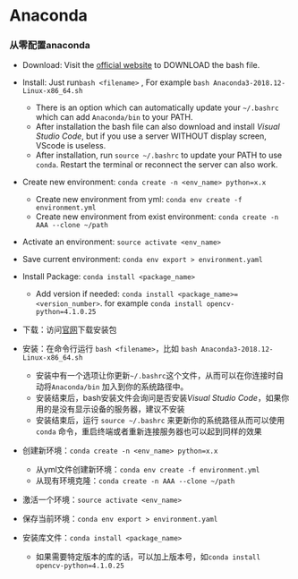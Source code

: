 # Anaconda

### 从零配置anaconda

* Download: Visit the [official website](https://www.anaconda.com/) to DOWNLOAD the bash file.
* Install: Just run`bash <filename>` , For example `bash Anaconda3-2018.12-Linux-x86_64.sh`
  * There is an option which can automatically update your `~/.bashrc`  which can add `Anaconda/bin` to your PATH.
  * After installation the bash file can also download and install *Visual Studio Code*, but if you use a server WITHOUT display screen, VScode is useless.
  * After installation, run `source ~/.bashrc` to update your PATH to use `conda`. Restart the terminal or reconnect the server can also work.
* Create new environment: `conda create -n <env_name> python=x.x`
  * Create new environment from yml: `conda env create -f environment.yml`
  * Create new environment from exist environment: `conda create -n AAA --clone ~/path`
* Activate an environment: `source activate <env_name>`
* Save current environment: `conda env export > environment.yaml`
* Install Package: `conda install <package_name>`
  * Add version if needed: `conda install <package_name>=<version_number>`. for example `conda install opencv-python=4.1.0.25`



* 下载：访问[官网](https://www.anaconda.com/)下载安装包
* 安装：在命令行运行 `bash <filename>`，比如 `bash Anaconda3-2018.12-Linux-x86_64.sh`
  * 安装中有一个选项让你更新`~/.bashrc`这个文件，从而可以在你连接时自动将`Anaconda/bin` 加入到你的系统路径中。
  * 安装结束后，bash安装文件会询问是否安装*Visual Studio Code*，如果你用的是没有显示设备的服务器，建议不安装
  * 安装结束后，运行 `source ~/.bashrc`  来更新你的系统路径从而可以使用`conda` 命令，重启终端或者重新连接服务器也可以起到同样的效果
* 创建新环境：`conda create -n <env_name> python=x.x`
  * 从yml文件创建新环境：`conda env create -f environment.yml`
  * 从现有环境克隆：`conda create -n AAA --clone ~/path`
* 激活一个环境：`source activate <env_name>`
* 保存当前环境：`conda env export > environment.yaml`
* 安装库文件：`conda install <package_name>`
  * 如果需要特定版本的库的话，可以加上版本号，如`conda install opencv-python=4.1.0.25`